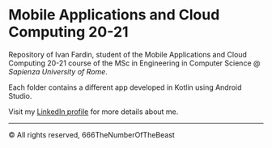 # Mobile Applications and Cloud Computing 20-21
Repository of Ivan Fardin, student of the Mobile Applications and Cloud Computing 20-21 course of the MSc in Engineering in Computer Science @ *Sapienza University of Rome*.

Each folder contains a different app developed in Kotlin using Android Studio.

Visit my [LinkedIn profile](https://it.linkedin.com/in/ivan-fardin-304a001a3?trk=people-guest_people_search-card) for more details about me.

***
© All rights reserved, 666TheNumberOfTheBeast
